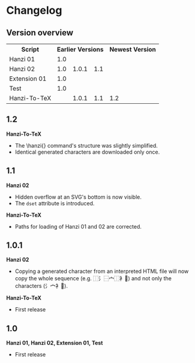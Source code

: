 # Changelog

## Version overview

<table>
	<tr>
		<th>Script</th>
		<th colspan=3>Earlier Versions</th>
		<th>Newest Version</th>
	</tr>
	<tr>
		<td>Hanzi 01</td>
		<td colspan=4>1.0</td>
	</tr>
	<tr>
		<td>Hanzi 02</td>
		<td>1.0</td>
		<td>1.0.1</td>
		<td colspan=2>1.1</td>
	</tr>
	<tr>
		<td>Extension 01</td>
		<td colspan=4>1.0</td>
	</tr>
	<tr>
		<td>Test</td>
		<td colspan=4>1.0</td>
	</tr>
	<tr>
		<td>Hanzi-To-TeX</td>
		<td></d>
		<td>1.0.1</td>
		<td>1.1</td>
  		<td>1.2</td>
	</tr>
</table>

## 1.2

**Hanzi-To-TeX**

- The \hanzi{} command's structure was slightly simplified.
- Identical generated characters are downloaded only once.

## 1.1

**Hanzi 02**

- Hidden overflow at an SVG's bottom is now visible.
- The `dset` attribute is introduced.

**Hanzi-To-TeX**

- Paths for loading of Hanzi 01 and 02 are corrected.

## 1.0.1

**Hanzi 02**

- Copying a generated character from an interpreted HTML file will now copy the whole sequence (e.g. ⿰氵⿱宀⿰衤𪠲) and not only the characters (氵宀衤𪠲).

**Hanzi-To-TeX**

- First release

## 1.0

**Hanzi 01, Hanzi 02, Extension 01, Test**

- First release
